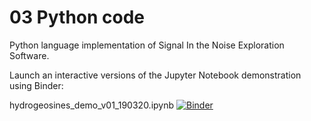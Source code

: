 # 03 Python code
Python language implementation of Signal In the Noise Exploration Software.

Launch an interactive versions of the Jupyter Notebook demonstration using Binder:


hydrogeosines_demo_v01_190320.ipynb  [![Binder](https://mybinder.org/badge_logo.svg)](https://mybinder.org/v2/gh/christurnadge/03_First_order_adjoint_sensitivity/master/?filepath=hydrogeosines_demo_v01_190320.ipynb)
